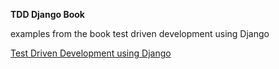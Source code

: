 
**TDD Django Book**

examples from the book test driven development using Django

[Test Driven Development using Django](http://www.obeythetestinggoat.com/book/praise.harry.html)
